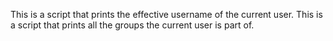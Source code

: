 This is  a script that prints the effective username of the current user.
This is a script that prints all the groups the current user is part of.
